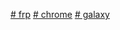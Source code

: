 [# frp](https://www.apkmirror.com/apk/rriven-llc/alliance-shield-device-owner/alliance-shield-device-owner-0-9-16-release/alliance-shield-device-owner-0-9-16-android-apk-download/)
[# chrome](https:chrome://downloads/)
[# galaxy](https://galaxystore.samsung.com/)
